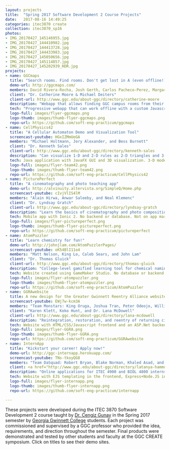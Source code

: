 ```yaml
---
layout: projects
title:  "Spring 2017 Software Development 2 Course Projects"
date:   2017-08-16 14:49:25
categories: itec3870 create
collection: itec3870_sp16
photos:
- IMG_20170427_145146955.jpg
- IMG_20170427_144410982.jpg
- IMG_20170427_144413728.jpg
- IMG_20170427_144433983.jpg
- IMG_20170427_145050656.jpg
- IMG_20170427_145114857.jpg
- IMG_20170427_145202939_HDR.jpg
projects:
- name: GGCmaps
  title: "Search rooms. Find rooms. Don't get lost in A (even offline!)"
  demo-url: http://ggcmaps.com/
  members: David Rivera-Rocha, Josh Gerth, Carlos Pacheco-Perez, Margaret "Maggie" Muse
  client: "Dr. Catherine Moore & Michael Deiters"
  client-url: http://www.ggc.edu/about-ggc/directory/catherine-moore
  description: "Webapp that allows finding GGC campus rooms from their numbers (second semester)."
  tech: "Progressive webapp that can work offline with a custom Javascript front-end. It requires no back-end to function. It can save itself as a desktop shortcut on mobile platforms."
  logo-full: images/flyer-ggcmaps.png
  logo-thumb: images/thumb-flyer-ggcmaps.png
  repo-url: https://github.com/soft-eng-practicum/ggcmaps
- name: CellPhysics42
  title: "A Cellular Automaton Demo and Visualization Tool"
  screencast-youtube: HGxIZMmUeGA
  members: "Michael Holtmann, Jory Alexander, and Bess Burnett"
  client: "Dr. Kenneth Sales"
  client-url: http://www.ggc.edu/about-ggc/directory/kenneth-sales
  description: "Can visualize 1-D and 2-D rules as 2-D triangles and 3-D pyramids, respectively."
  tech: Java application with JavaFX GUI and 3D visualization. 3-D models were also printed using a 3-D printer.
  logo-full: images/flyer-team42.png
  logo-thumb: images/thumb-flyer-team42.png
  repo-url: https://github.com/soft-eng-practicum/CellPhysics42
- name: PicturePerfect
  title: "A cinematography and photo teaching app"
  demo-url: http://alvinuity.altervista.org/SimpleQ/Home.php
  screencast-youtube: cIvjVlIS4lM
  members: "Alain Hirwa, Anwar Saleeby, and Neal Klemenc"
  client: "Dr. Lyndsay Gratch"
  client-url: http://www.ggc.edu/about-ggc/directory/lyndsay-gratch
  description: "Learn the basics of cinematography and photo composition"
  tech: Mobile app with Ionic 2. No backend or database. Not on app markets yet.
  logo-full: images/flyer-pictureperfect.png
  logo-thumb: images/thumb-flyer-pictureperfect.png
  repo-url: https://github.com/soft-eng-practicum/pictureperfect
- name: AtomPuzzler
  title: "Learn chemistry for fun!"
  demo-url: http://johnjlam.com/AtomPuzzlerPages/
  screencast-youtube: oK54BlI11o4
  members: "Matt Nelson, King Lo, Caleb Sears, and John Lam"
  client: "Dr. Thomas Gluick"
  client-url: http://www.ggc.edu/about-ggc/directory/thomas-gluick
  description: "College-level gamified learning tool for chemical naming and molecular geometry."
  tech: Website created using GameMaker Studio. No database or backend.
  logo-full: images/flyer-atompuzzler.png
  logo-thumb: images/thumb-flyer-atompuzzler.png
  repo-url: https://github.com/soft-eng-practicum/AtomPuzzler
- name: GGRAwebsite
  title: A new design for the Greater Gwinnett Reentry Alliance website 
  screencast-youtube: EWj7w-kcm3A
  members: "Team Monstars: King Oruga, Joshua Tran, Peter Odeojo, William \"Matt\" Smith"
  client: "Karen Klett, Koko Hunt, and Dr. Lana McDowell"
  client-url: http://www.ggc.edu/about-ggc/directory/lana-mcdowell
  description: "Reintegration, restoration, and reentry of returning citizens."
  tech: Website with HTML/CSS/Javascript frontend and an ASP.Net backend using C#. SQL Server database.
  logo-full: images/flyer-GGRA.png
  logo-thumb: images/thumb-flyer-GGRA.png
  repo-url: https://github.com/soft-eng-practicum/GGRAwebsite
- name: InternApp
  title: "Kickstart your career! Apply now!"
  demo-url: http://ggc-internapp.herokuapp.com/
  screencast-youtube: TNs-tkoyQG8
  members: "Team DaSquad: Robert Bryan, Blake Norman, Khaled Asad, and Michael Cawton"
  client: <a href="http://www.ggc.edu/about-ggc/directory/latanya-hammonds-odie" target="_blank">Dr. Latanya Hammonds-Odie (Biology)</a> and <a href="http://www.ggc.edu/about-ggc/directory/lissa-pollacia" target="_blank">Dr. Lissa Pollacia (IT)</a>
  description: "Online applications for ITEC 4900 and BIOL 4800 internship courses (second semester)."
  tech: Website with EJS templating in the frontend, Express+Node.JS in the backend with MongoDB hosted on mLab.
  logo-full: images/flyer-internapp.png
  logo-thumb: images/thumb-flyer-internapp.png
  repo-url: https://github.com/soft-eng-practicum/internapp

---
```


These projects were developed during the ITEC 3870 Software
Development 2 course taught by [Dr. Cengiz Gunay][gunay-ggc] in the
Spring 2017 semester by [Georgia Gwinnett College][ggc] students. Each
project was commissioned and supervised by a GGC professor who
provided the idea, requirements, and direction throughout the
semester. Final products were demonstrated and tested by other
students and faculty at the GGC CREATE symposium. Click on
titles to see their demo sites.

  <!-- lightgallery -->
  <script src="https://code.jquery.com/jquery-2.2.4.min.js"></script>
  <script src="https://cdn.jsdelivr.net/lightgallery/1.3.7/js/lightgallery.min.js"></script>  
  <script src="https://cdn.jsdelivr.net/g/lg-zoom"></script>  

  <script type="text/javascript">
    $(document).ready(function() {
    $("body").lightGallery({
	zoom: true,
	selector: 'a#lightgallery',
	selectWithin: 'body'
    }); 
    });
  </script>

[ggc]:		http://www.ggc.edu
[gunay-ggc]: 	http://www.ggc.edu/about-ggc/directory/cengiz-gunay
